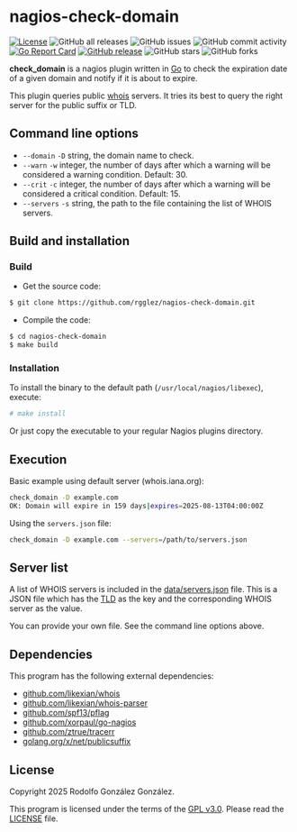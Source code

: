 # nagios-check-domain

[![License](https://img.shields.io/badge/License-Apache_2.0-blue.svg)](https://opensource.org/licenses/Apache-2.0)
![GitHub all releases](https://img.shields.io/github/downloads/rgglez/nagios-check-domain/total)
![GitHub issues](https://img.shields.io/github/issues/rgglez/nagios-check-domain)
![GitHub commit activity](https://img.shields.io/github/commit-activity/y/rgglez/nagios-check-domain)
[![Go Report Card](https://goreportcard.com/badge/github.com/rgglez/nagios-check-domain/src)](https://goreportcard.com/report/github.com/rgglez/nagios-check-domain/src)
[![GitHub release](https://img.shields.io/github/release/rgglez/nagios-check-domain.svg)](https://github.com/rgglez/nagios-check-domain/releases/)
![GitHub stars](https://img.shields.io/github/stars/rgglez/nagios-check-domain?style=social)
![GitHub forks](https://img.shields.io/github/forks/rgglez/nagios-check-domain?style=social)

**check_domain** is a nagios plugin written in [Go](https://go.dev/) to check the
expiration date of a given domain and notify if it is about to expire.

This plugin queries public [whois](https://www.rfc-editor.org/rfc/rfc3912.txt) servers. It
tries its best to query the right server for the public suffix or TLD.

## Command line options

* `--domain` `-D` string, the domain name to check.
* `--warn` `-w` integer, the number of days after which a warning will be considered a warning condition. Default: 30.
* `--crit` `-c` integer, the number of days after which a warning will be considered a critical condition. Default: 15.
* `--servers` `-s` string, the path to the file containing the list of WHOIS servers.

## Build and installation

### Build

* Get the source code:

```bash
$ git clone https://github.com/rgglez/nagios-check-domain.git
```

* Compile the code:

```bash
$ cd nagios-check-domain
$ make build
```

### Installation

To install the binary to the default path (```/usr/local/nagios/libexec```), execute:

```bash
# make install
```

Or just copy the executable to your regular Nagios plugins directory.

## Execution

Basic example using default server (whois.iana.org):

```bash
check_domain -D example.com
OK: Domain will expire in 159 days|expires=2025-08-13T04:00:00Z
```

Using the `servers.json` file:

```bash
check_domain -D example.com --servers=/path/to/servers.json
```

## Server list

A list of WHOIS servers is included in the [data/servers.json](data/servers.json) file.
This is a JSON file which has the [TLD](https://en.wikipedia.org/wiki/Top-level_domain)
as the key and the corresponding WHOIS server as the value.

You can provide your own file. See the command line options above.

## Dependencies

This program has the following external dependencies:

* [github.com/likexian/whois](https://github.com/likexian/whois)
* [github.com/likexian/whois-parser](https://github.com/likexian/whois-parser)
* [github.com/spf13/pflag](https://github.com/spf13/pflag)
* [github.com/xorpaul/go-nagios](https://github.com/xorpaul/go-nagios)
* [github.com/ztrue/tracerr](https://github.com/ztrue/tracerr)
* [golang.org/x/net/publicsuffix](golang.org/x/net/publicsuffix)

## License

Copyright 2025 Rodolfo González González.

This program is licensed under the terms of the [GPL v3.0](https://www.gnu.org/licenses/gpl-3.0.en.html). Please read the [LICENSE](LICENSE.md) file.
